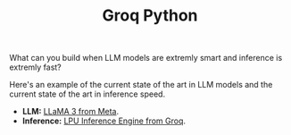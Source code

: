 <div align="center">
  <h1>Groq Python</h1>
</div>

<br />

What can you build when LLM models are extremly smart and inference is extremly fast?

Here's an example of the current state of the art in LLM models and the current state of the art in inference speed.

- **LLM:** [LLaMA 3 from Meta](https://llama.meta.com/llama3/).
- **Inference:** [LPU Inference Engine from Groq](https://groq.com/).
